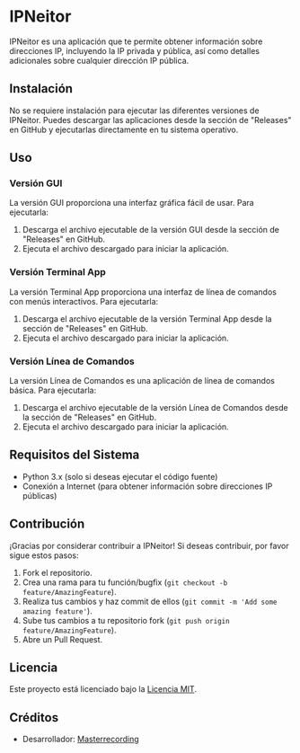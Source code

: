 # IPNeitor

IPNeitor es una aplicación que te permite obtener información sobre direcciones IP, incluyendo la IP privada y pública, así como detalles adicionales sobre cualquier dirección IP pública.

## Instalación

No se requiere instalación para ejecutar las diferentes versiones de IPNeitor. Puedes descargar las aplicaciones desde la sección de "Releases" en GitHub y ejecutarlas directamente en tu sistema operativo.

## Uso

### Versión GUI

La versión GUI proporciona una interfaz gráfica fácil de usar. Para ejecutarla:

1. Descarga el archivo ejecutable de la versión GUI desde la sección de "Releases" en GitHub.
2. Ejecuta el archivo descargado para iniciar la aplicación.

### Versión Terminal App

La versión Terminal App proporciona una interfaz de línea de comandos con menús interactivos. Para ejecutarla:

1. Descarga el archivo ejecutable de la versión Terminal App desde la sección de "Releases" en GitHub.
2. Ejecuta el archivo descargado para iniciar la aplicación.

### Versión Línea de Comandos

La versión Línea de Comandos es una aplicación de línea de comandos básica. Para ejecutarla:

1. Descarga el archivo ejecutable de la versión Línea de Comandos desde la sección de "Releases" en GitHub.
2. Ejecuta el archivo descargado para iniciar la aplicación.

## Requisitos del Sistema

- Python 3.x (solo si deseas ejecutar el código fuente)
- Conexión a Internet (para obtener información sobre direcciones IP públicas)

## Contribución

¡Gracias por considerar contribuir a IPNeitor! Si deseas contribuir, por favor sigue estos pasos:

1. Fork el repositorio.
2. Crea una rama para tu función/bugfix (`git checkout -b feature/AmazingFeature`).
3. Realiza tus cambios y haz commit de ellos (`git commit -m 'Add some amazing feature'`).
4. Sube tus cambios a tu repositorio fork (`git push origin feature/AmazingFeature`).
5. Abre un Pull Request.

## Licencia

Este proyecto está licenciado bajo la [Licencia MIT](LICENSE).

## Créditos

- Desarrollador: [Masterrecording](https://github.com/Masterrecording)
